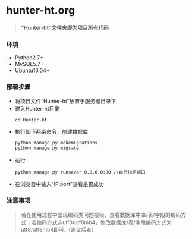 # hunter-ht.org
> **“Hunter-ht”文件夹即为项目所有代码**

### 环境
- Python2.7+
- MySQL5.7+
- Ubuntu16.04+

### 部署步骤
- 将项目文件“Hunter-ht”放置于服务器目录下
- 进入Hunter-ht目录
  ```
  cd Hunter-ht
  ```
- 执行如下两条命令，创建数据库
  ```
  python manage.py makemigrations
  python manage.py migrate
  ```
- 运行
  ```
  python manage.py runsever 0.0.0.0:80 //自行指定端口
  ```
- 在浏览器中输入"IP:port"查看是否成功

### 注意事项
> 若在使用过程中出现编码类问题报错，查看数据库中库/表/字段的编码方式；若编码方式非utf8/utf8mb4，修改数据库/表/字段编码方式为utf8/utf8mb4即可.（建议后者）
